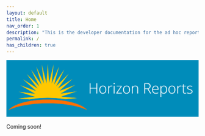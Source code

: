 ```yaml
---
layout: default
title: Home
nav_order: 1
description: "This is the developer documentation for the ad hoc reporting tool Horizon Reports"
permalink: /
has_children: true
---
```


![](/assets/images/banner.png)

Coming soon!
